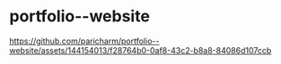 # portfolio--website
https://github.com/paricharm/portfolio--website/assets/144154013/f28764b0-0af8-43c2-b8a8-84086d107ccb
